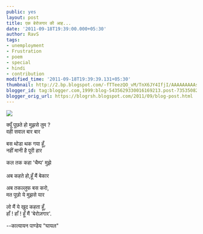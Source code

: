 ```yaml
---
public: yes
layout: post
title: एक बेरोजगार की आह...
date: '2011-09-18T19:39:00.000+05:30'
author: RavS
tags:
- unemployment
- Frustration
- poem
- special
- hindi
- contribution
modified_time: '2011-09-18T19:39:39.131+05:30'
thumbnail: http://2.bp.blogspot.com/-fTTeezQO_vM/TnX6JY4IfjI/AAAAAAAAAsU/W5FqzmiZFn4/s72-c/264990_204878779565126_100001290172059_622354_4339747_n.jpg
blogger_id: tag:blogger.com,1999:blog-5435629330016169213.post-7353508293503501233
blogger_orig_url: https://blogrsh.blogspot.com/2011/09/blog-post.html
---
```


[![](http://2.bp.blogspot.com/-fTTeezQO_vM/TnX6JY4IfjI/AAAAAAAAAsU/W5FqzmiZFn4/s400/264990_204878779565126_100001290172059_622354_4339747_n.jpg)](http://2.bp.blogspot.com/-fTTeezQO_vM/TnX6JY4IfjI/AAAAAAAAAsU/W5FqzmiZFn4/s1600/264990_204878779565126_100001290172059_622354_4339747_n.jpg)

क्यूँ पूछते हो मुझसे तुम ?  
वही सवाल बार बार  
  
  
बस थोडा थक गया हूँ,  
नहीं मानी है पूरी हार  
  
कल तक कहा 'चैम्प' मुझे  
[  
](http://4.bp.blogspot.com/-ToSL7MO9u9k/TnX5h5eJcKI/AAAAAAAAAsQ/yaQLraHFSPE/s1600/264990_204878779565126_100001290172059_622354_4339747_n.jpg)अब कहते हो,हूँ मैं बेकार  
  
अब तकल्लुफ बस करो,  
मत पूछो ये मुझसे यार  
  
लो मैं ये खुद कहता हूँ,  
हाँ ! हाँ ! हूँ मैं 'बेरोज़गार'.  
  
  
  
  
\--कात्यायन पाण्डेय "घायल"